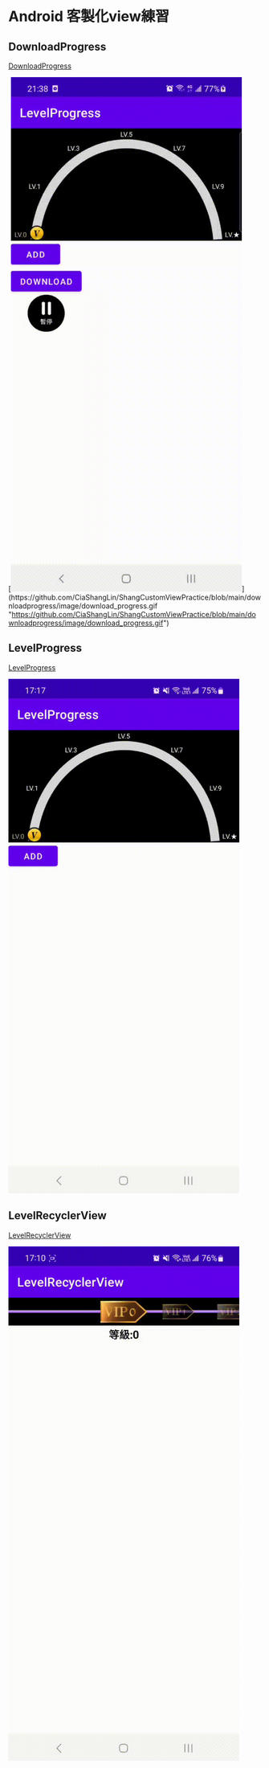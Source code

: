 # Android 客製化view練習

## DownloadProgress
[DownloadProgress](https://github.com/CiaShangLin/ShangCustomViewPractice/tree/main/downloadprogress "DownloadProgress")

[![GIF](https://github.com/CiaShangLin/ShangCustomViewPractice/blob/main/downloadprogress/image/download_progress.gif "https://github.com/CiaShangLin/ShangCustomViewPractice/blob/main/downloadprogress/image/download_progress.gif")](https://github.com/CiaShangLin/ShangCustomViewPractice/blob/main/downloadprogress/image/download_progress.gif "https://github.com/CiaShangLin/ShangCustomViewPractice/blob/main/downloadprogress/image/download_progress.gif")

## LevelProgress
[LevelProgress](https://github.com/CiaShangLin/ShangCustomViewPractice/tree/main/levelprogress "LevelProgress")

[![GIF](https://github.com/CiaShangLin/ShangCustomViewPractice/blob/main/levelprogress/image/LevelProgress.gif "GIF")](https://github.com/CiaShangLin/ShangCustomViewPractice/blob/main/levelprogress/image/download_progress.gif "GIF")


## LevelRecyclerView
[LevelRecyclerView](https://github.com/CiaShangLin/ShangCustomViewPractice/tree/main/levelrecyclerview "LevelRecyclerView")

[![GIF](https://github.com/CiaShangLin/ShangCustomViewPractice/blob/main/levelrecyclerview/image/levelRecyclerView.gif "GIF")](https://github.com/CiaShangLin/ShangCustomViewPractice/blob/main/levelrecyclerview/image/levelRecyclerView.gif "GIF")